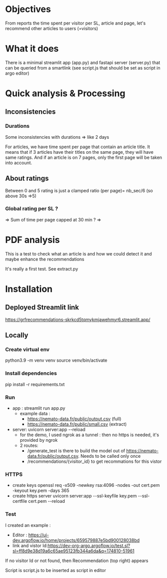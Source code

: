 # Objectives
From reports the time spent per visitor per SL, article and page, let's recommend other articles to users (=visitors)

# What it does
There is a minimal streamlit app (app.py) and fastapi server (server.py) that can be queried from a smartlink (see script.js that should be set as script in argo editor)


# Quick analysis & Processing 

## Inconsistencies
### Durations
Some inconsistencies with durations => like 2 days

For articles, we have time spent per page that contain an article title. It means that if 3 articles have their titles on the same page, they will have same ratings. And if an article is on 7 pages, only the first page will be taken into account.

## About ratings
Between 0 and 5 rating is just a clamped ratio (per page)= nb_sec/6 (so above 30s =>5) 

### Global rating per SL ?
=> Sum of time per page capped at 30 min ?
=> 

# PDF analysis
This is a test to check what an article is and how we could detect it and maybe enhance the recommendations

It's really a first test. See extract.py


# Installation

## Deployed Streamlit link
<https://grfrecommendations-skrkcd5tqmykmjawehmyr6.streamlit.app/>

## Locally

### Create virtual env
python3.9 -m venv venv
source venv/bin/activate

### Install dependencies
pip install -r requirements.txt

### Run 
* app : streamlit run app.py
    * example data :
        * https://nemato-data.fr/public/output.csv (full)
        * https://nemato-data.fr/public/small.csv (extract)
* server: uvicorn server:app --reload
    * for the demo, I used ngrok as a tunnel : then no https is needed, it's provided by ngrok
    * 2 routes:
        * /generate_test is there to build the model out of <https://nemato-data.fr/public/output.csv>. Needs to be called only once
        * /recommendations/{visitor_id} to get recommations for this vistor

### HTTPS
* create keys
openssl req -x509 -newkey rsa:4096 -nodes -out cert.pem -keyout key.pem -days 365
* create https server
uvicorn server:app --ssl-keyfile key.pem --ssl-certfile cert.pem --reload


### Test
I created an example : 
* Editor : https://ui-dev.argoflow.io/home/projects/659579887e5bd900128038bd
* link and vistor Id:https://dev-org-argo.argoflow.io/test.sl?sl=ff8d9e38d19a6c65ae95123fb344a6da&q=174810-51961

If no visitor Id or not found, then Recommendation (top right) appears

Script is script.js to be inserted as script in editor

